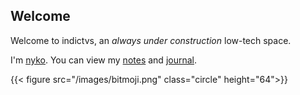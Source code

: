 
## Welcome



Welcome to indictvs, an *always under construction* low-tech space.

I'm [nyko](about). You can view my [notes](/notes) and [journal](/blog).

{{< figure src="/images/bitmoji.png" class="circle"  height="64">}}

